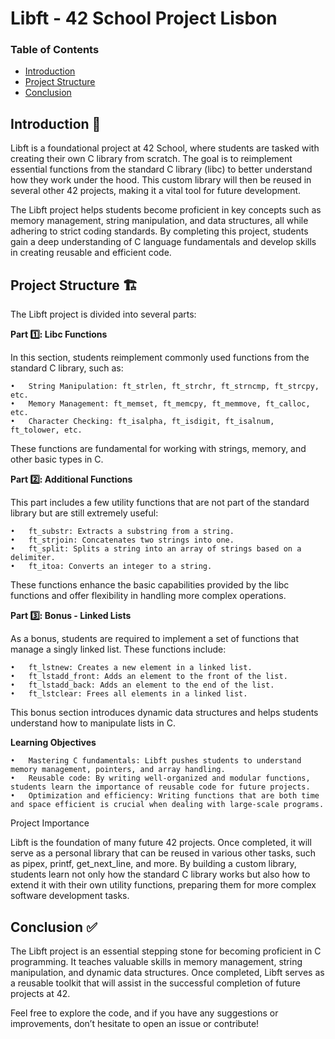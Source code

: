 #	Libft - 42 School Project Lisbon

### Table of Contents
* [Introduction](#introduction-)
* [Project Structure](#project-structure-)
* [Conclusion](#conclusion-)

##	Introduction 📖

Libft is a foundational project at 42 School, where students are tasked with creating their own C library from scratch. The goal is to reimplement essential functions from the standard C library (libc) to better understand how they work under the hood. This custom library will then be reused in several other 42 projects, making it a vital tool for future development.

The Libft project helps students become proficient in key concepts such as memory management, string manipulation, and data structures, all while adhering to strict coding standards. By completing this project, students gain a deep understanding of C language fundamentals and develop skills in creating reusable and efficient code.

##	Project Structure 🏗

The Libft project is divided into several parts:

**Part 1️⃣: Libc Functions**

In this section, students reimplement commonly used functions from the standard C library, such as:

	•	String Manipulation: ft_strlen, ft_strchr, ft_strncmp, ft_strcpy, etc.
	•	Memory Management: ft_memset, ft_memcpy, ft_memmove, ft_calloc, etc.
	•	Character Checking: ft_isalpha, ft_isdigit, ft_isalnum, ft_tolower, etc.

These functions are fundamental for working with strings, memory, and other basic types in C.

**Part 2️⃣: Additional Functions**

This part includes a few utility functions that are not part of the standard library but are still extremely useful:

	•	ft_substr: Extracts a substring from a string.
	•	ft_strjoin: Concatenates two strings into one.
	•	ft_split: Splits a string into an array of strings based on a delimiter.
	•	ft_itoa: Converts an integer to a string.

These functions enhance the basic capabilities provided by the libc functions and offer flexibility in handling more complex operations.

**Part 3️⃣: Bonus - Linked Lists**

As a bonus, students are required to implement a set of functions that manage a singly linked list. These functions include:

	•	ft_lstnew: Creates a new element in a linked list.
	•	ft_lstadd_front: Adds an element to the front of the list.
	•	ft_lstadd_back: Adds an element to the end of the list.
	•	ft_lstclear: Frees all elements in a linked list.

This bonus section introduces dynamic data structures and helps students understand how to manipulate lists in C.

**Learning Objectives**

	•	Mastering C fundamentals: Libft pushes students to understand memory management, pointers, and array handling.
	•	Reusable code: By writing well-organized and modular functions, students learn the importance of reusable code for future projects.
	•	Optimization and efficiency: Writing functions that are both time and space efficient is crucial when dealing with large-scale programs.

Project Importance

Libft is the foundation of many future 42 projects. Once completed, it will serve as a personal library that can be reused in various other tasks, such as pipex, printf, get_next_line, and more. By building a custom library, students learn not only how the standard C library works but also how to extend it with their own utility functions, preparing them for more complex software development tasks.

##	Conclusion ✅

The Libft project is an essential stepping stone for becoming proficient in C programming. It teaches valuable skills in memory management, string manipulation, and dynamic data structures. Once completed, Libft serves as a reusable toolkit that will assist in the successful completion of future projects at 42.

Feel free to explore the code, and if you have any suggestions or improvements, don’t hesitate to open an issue or contribute!